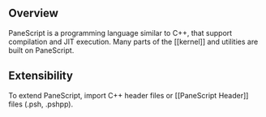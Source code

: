## Overview
PaneScript is a programming language similar to C++, that support compilation and JIT execution. Many parts of the [[kernel]] and utilities are built on PaneScript.

## Extensibility
To extend PaneScript, import C++ header files or [[PaneScript Header]] files (.psh, .pshpp).